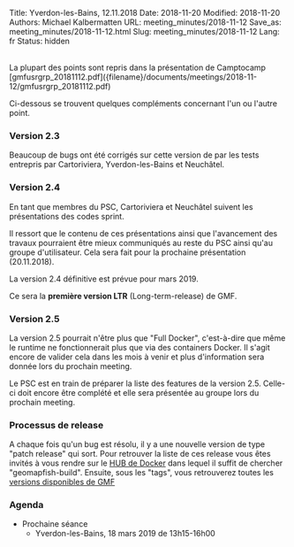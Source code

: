 Title: Yverdon-les-Bains, 12.11.2018
Date: 2018-11-20
Modified: 2018-11-20
Authors: Michael Kalbermatten
URL: meeting_minutes/2018-11-12
Save_as: meeting_minutes/2018-11-12.html
Slug: meeting_minutes/2018-11-12
Lang: fr
Status: hidden

<br />
La plupart des points sont repris dans la présentation de Camptocamp [gmfusrgrp_20181112.pdf]({filename}/documents/meetings/2018-11-12/gmfusrgrp_20181112.pdf) 

Ci-dessous se trouvent quelques compléments concernant l'un ou l'autre point.

### Version 2.3

Beaucoup de bugs ont été corrigés sur cette version de par les tests entrepris par Cartoriviera, Yverdon-les-Bains et Neuchâtel.

### Version 2.4

En tant que membres du PSC, Cartoriviera et Neuchâtel suivent les présentations des codes sprint.

Il ressort que le contenu de ces présentations ainsi que l'avancement des travaux pourraient être mieux communiqués au reste
du PSC ainsi qu'au groupe d'utilisateur. Cela sera fait pour la prochaine présentation (20.11.2018).

La version 2.4 définitive est prévue pour mars 2019.

Ce sera la **première version LTR** (Long-term-release) de GMF.

### Version 2.5

La version 2.5 pourrait n'être plus que "Full Docker", c'est-à-dire que même le runtime ne fonctionnerait plus que via
des containers Docker. Il s'agit encore de valider cela dans les mois à venir et plus d'information sera donnée lors du
prochain meeting.

Le PSC est en train de préparer la liste des features de la version 2.5. Celle-ci doit encore être complété et elle sera
présentée au groupe lors du prochain meeting.

### Processus de release

A chaque fois qu'un bug est résolu, il y a une nouvelle version de type "patch release" qui sort. Pour retrouver
la liste de ces release vous êtes invités à vous rendre sur le [HUB de Docker](https://hub.docker.com/) dans lequel
il suffit de chercher "geomapfish-build". Ensuite, sous les "tags", vous retrouverez toutes les [versions disponibles
de GMF](https://hub.docker.com/r/camptocamp/geomapfish-build/tags/)

### Agenda

* Prochaine séance
    * Yverdon-les-Bains, 18 mars 2019 de 13h15-16h00
